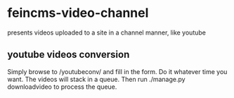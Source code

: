 feincms-video-channel
=====================

presents videos uploaded to a site in a channel manner, like youtube

youtube videos conversion
-------------------------

Simply browse to <your video page URL>/youtubeconv/ and fill in the form.
Do it whatever time you want. The videos will stack in a queue.
Then run ./manage.py downloadvideo to process the queue.